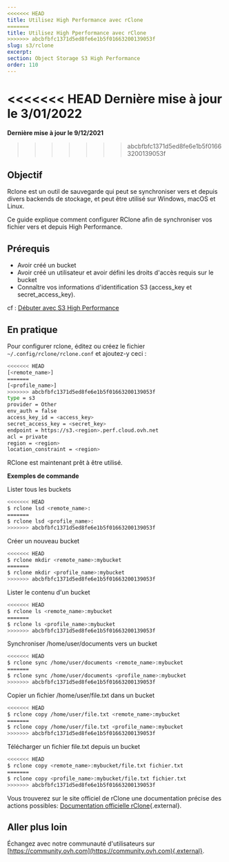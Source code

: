 ```yaml
---
<<<<<<< HEAD
title: Utilisez High Performance avec rClone
=======
title: Utilisez High Pperformance avec rClone
>>>>>>> abcbfbfc1371d5ed8fe6e1b5f01663200139053f
slug: s3/rclone
excerpt:
section: Object Storage S3 High Performance
order: 110
---
```


<<<<<<< HEAD
**Dernière mise à jour le 3/01/2022**
=======
**Dernière mise à jour le 9/12/2021**
>>>>>>> abcbfbfc1371d5ed8fe6e1b5f01663200139053f

## Objectif


Rclone est un outil de sauvegarde qui peut se synchroniser vers et depuis divers backends de stockage, et peut être utilisé sur Windows, macOS et Linux.

Ce guide explique comment configurer RClone afin de synchroniser vos fichier vers et depuis High Performance.

## Prérequis

- Avoir créé un bucket
- Avoir créé un utilisateur et avoir défini les droits d'accès requis sur le bucket
- Connaître vos informations d'identification S3 (access_key et secret_access_key).

cf : [Débuter avec S3 High Performance](https://docs.ovh.com/fr/storage/highperf/debuter-avec-s3-high-performance)

## En pratique

Pour configurer rclone, éditez ou créez le fichier `~/.config/rclone/rclone.conf` et ajoutez-y ceci :

```bash
<<<<<<< HEAD
[<remote_name>]
=======
[<profile_name>]
>>>>>>> abcbfbfc1371d5ed8fe6e1b5f01663200139053f
type = s3
provider = Other
env_auth = false
access_key_id = <access_key>
secret_access_key = <secret_key>
endpoint = https://s3.<region>.perf.cloud.ovh.net
acl = private
region = <region>
location_constraint = <region>
```

RClone est maintenant prêt à être utilisé.

**Exemples de commande**

Lister tous les buckets
```bash
<<<<<<< HEAD
$ rclone lsd <remote_name>:
=======
$ rclone lsd <profile_name>:
>>>>>>> abcbfbfc1371d5ed8fe6e1b5f01663200139053f
```

Créer un nouveau bucket
```bash
<<<<<<< HEAD
$ rclone mkdir <remote_name>:mybucket
=======
$ rclone mkdir <profile_name>:mybucket
>>>>>>> abcbfbfc1371d5ed8fe6e1b5f01663200139053f
```

Lister le contenu d'un bucket
```bash
<<<<<<< HEAD
$ rclone ls <remote_name>:mybucket
=======
$ rclone ls <profile_name>:mybucket
>>>>>>> abcbfbfc1371d5ed8fe6e1b5f01663200139053f
```

Synchroniser /home/user/documents vers un bucket
```bash
<<<<<<< HEAD
$ rclone sync /home/user/documents <remote_name>:mybucket
=======
$ rclone sync /home/user/documents <profile_name>:mybucket
>>>>>>> abcbfbfc1371d5ed8fe6e1b5f01663200139053f
```

Copier un fichier /home/user/file.txt dans un bucket
```bash
<<<<<<< HEAD
$ rclone copy /home/user/file.txt <remote_name>:mybucket
=======
$ rclone copy /home/user/file.txt <profile_name>:mybucket
>>>>>>> abcbfbfc1371d5ed8fe6e1b5f01663200139053f
```

Télécharger un fichier file.txt depuis un bucket
```bash
<<<<<<< HEAD
$ rclone copy <remote_name>:mybucket/file.txt fichier.txt
=======
$ rclone copy <profile_name>:mybucket/file.txt fichier.txt
>>>>>>> abcbfbfc1371d5ed8fe6e1b5f01663200139053f
```

Vous trouverez sur le site officiel de rClone une documentation précise des actions possibles: [Documentation officielle rClone](https://rclone.org/docs/){.external}.

## Aller plus loin

Échangez avec notre communauté d'utilisateurs sur [https://community.ovh.com](https://community.ovh.com){.external}.
